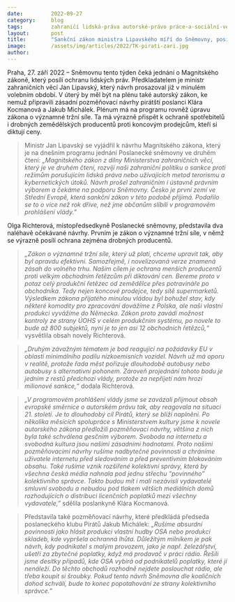 ```yaml
---
date:         2022-09-27
category:     blog
tags:         zahraničí lidská-práva autorské-právo práce-a-sociální-věci sněmovna
layout:       post
title:        "Sankční zákon ministra Lipavského míří do Sněmovny, posílí ochranu lidských práv. Poslanci projednají i pirátské návrhy proti šikaně OSA a omezení svobod na internetu"
image:        /assets/img/articles/2022/TK-pirati-zari.jpg
author:       
---
```


Praha, 27. září 2022 – Sněmovnu tento týden čeká jednání o Magnitského zákoně, který posílí ochranu lidských práv. Předkladatelem je ministr zahraničních věcí Jan Lipavský, který návrh prosazoval již v minulém volebním období. V úterý by měl být na plénu také autorský zákon, ke nemuž připravili zásadní pozměňovací návrhy pirátští poslanci Klára Kocmanová a Jakub Michálek. Plénum má na programu rovněž úpravu zákona o významné tržní síle. Ta má výrazně přispět k ochraně spotřebitelů i drobných zemědělských producentů proti koncovým prodejcům, kteří si diktují ceny.

> Ministr Jan Lipavský se vyjádřil k návrhu Magnitského zákona, který je na dnešním programu jednání Poslanecké sněmovny ve druhém čtení: *„Magnitského zákon z dílny Ministerstva zahraničních věcí, který je ve druhém čtení, rozvíjí naši zahraniční politiku o sankce proti režimům porušujícím lidská práva nebo užívajících metod terorismu a kybernetických útoků. Návrh prošel zahraničním i ústavně právním výborem a čekáme na podporu Sněmovny. Česko je první zemí ve Střední Evropě, která sankční zákon v této podobě přijímá. Podařilo se to o více než rok dříve, než jme občanům slíbili v programovém prohlášení vlády.”*

Olga Richterová, místopředsedkyně Poslanecké sněmovny, představila dva naléhavě očekávané návrhy. Prvním je zákon o významné tržní síle, v němž se výrazně posílí ochrana zejména drobných producentů.

> *„Zákon o významné tržní síle, který už platí, chceme upravit tak, aby byl opravdu efektivní. Samozřejmě, i novelizovaná verze znamená zásah do volného trhu. Naším cílem je ochrana menších producentů proti velkým obchodním řetězcům při diktování cen. Bereme proto v potaz celý produkční řetězec od zemědělce přes potravináře po obchodníka. Tedy nejen koncové prodejce, tedy sítě supermarketů. Výsledkem zákona přijatého minulou vládou byl bohužel stav, kdy některé komodity pro zpracování dovážíme z Polska, ale naši vlastní produkci vyvážíme do Německa. Zákon proto zavádí možnost kontroly ze strany ÚOHS v celém produkčním systému, po novele to bude až 800 subjektů, nyní je to jen asi 12 obchodních řetězců,“* vysvětlila obsah novely Richterová. 

> *„Druhým závažným tématem je bod reagující na požadavky EU v oblasti minimálního podílu nízkoemisních vozidel. Návrh už má oporu v realitě, protože řada měst pořizuje dlouhodobě autobusy nebo autobusy s alternativní pohonem. Zároveň projednání tohoto bodu je jedním z restů předchozí vlády, protože za nepřijetí nám hrozí milionové sankce,“* dodala Richterová.

> *„V programovém prohlášení vlády jsme se zavázali přijmout obsah evropské směrnice o autorském právu tak, aby reagovala na situaci 21. století. Je to dlouhodobý cíl Pirátů, který se blíží naplnění. Po několika měsících spolupráce s Ministerstvem kultury jsme k novele autorského zákona předložili pozměňovací návrhy, většina z nich byla také schválena gesčním výborem. Svoboda na internetu a svobodná kultura jsou našimi zásadními hodnotami. Proto našimi pozměňovacími návrhy rušíme nadbytečné povinnosti a chráníme uživatele internetu před sledováním a před preventivním blokováním obsahu. Také rušíme vznik rozšířené kolektivní správy, která by všechna česká média nahnala pod jednu střechu “povinného” kolektivního správce. Takto budou mít i malí nezávislí vydavatelé smluvní svobodu a nebudou pod tlakem větších mediálních domů rozhodujících o distribuci licenčních poplatků mezi všechny vydavatele,”* sdělila poslankyně Klára Kocmanová.

> Představila také pozměňovací návrhy, které předkládá předseda poslaneckého klubu Pirátů Jakub Michálek: *„Rušíme absurdní povinnosti jako hlásit produkci vlastní hudby OSA nebo produkci skladeb, kde vypršela ochranná lhůta. Důležitým milníkem je pak návrh, kdy podnikatel s malým provozem, jako je např. železářství, ušetří za zbytečné poplatky, když má prodavač v práci rádio. Řešili jsme desítky případů, kde OSA vybírá od podnikatelů poplatky, které jí nenáleží. Do těchto obchodů rozhodně nejdete poslouchat rádio, ale třeba koupit si šroubky. Pokud tento návrh Sněmovna dle koaličních dohod schválí, bude to konec popotahování ze strany kolektivního správce.”*
